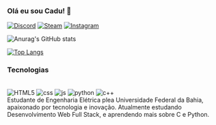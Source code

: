 
### Olá eu sou Cadu! 👋

[![Discord](https://img.shields.io/badge/Discord-7289DA?style=for-the-badge&logo=discord&logoColor=white)](https://discord.com/users/1105023029014097920)
[![Steam](https://img.shields.io/badge/Steam-000000?style=for-the-badge&logo=steam&logoColor=white)](https://steamcommunity.com/id/cadiviiiiiiiiiiis/)
[![Instagram](https://img.shields.io/badge/Instagram-E4405F?style=for-the-badge&logo=instagram&logoColor=white)](https://www.instagram.com/educarl0s/)

![Anurag's GitHub stats](https://github-readme-stats.vercel.app/api?username=VoIkmer&show_icons=true&theme=onedark)

[![Top Langs](https://github-readme-stats.vercel.app/api/top-langs/?username=VoIkmer&layout=compact)](https://github.com/anuraghazra/github-readme-stats)

### Tecnologias

<div style = "display: inline-block"><br/>
<img align="center" alt="HTML5" src="https://img.shields.io/badge/HTML5-E34F26?style=for-the-badge&logo=html5&logoColor=white" />
<img align="center" alt="css" src="https://img.shields.io/badge/CSS3-1572B6?style=for-the-badge&logo=css3&logoColor=white" />
<img align="center" alt="js" src="https://img.shields.io/badge/JavaScript-F7DF1E?style=for-the-badge&logo=javascript&logoColor=black" />
<img align="center" alt="python" src="https://img.shields.io/badge/Python-14354C?style=for-the-badge&logo=python&logoColor=white" />
<img align="center" alt="c++" src="https://img.shields.io/badge/C%2B%2B-00599C?style=for-the-badge&logo=c%2B%2B&logoColor=white" />
</div>

<br/>
Estudante de Engenharia Elétrica plea Universidade Federal da Bahia, apaixonado por tecnologia e inovação. Atualmente estudando Desenvolvimento Web Full Stack, e aprendendo mais sobre C e Python.
